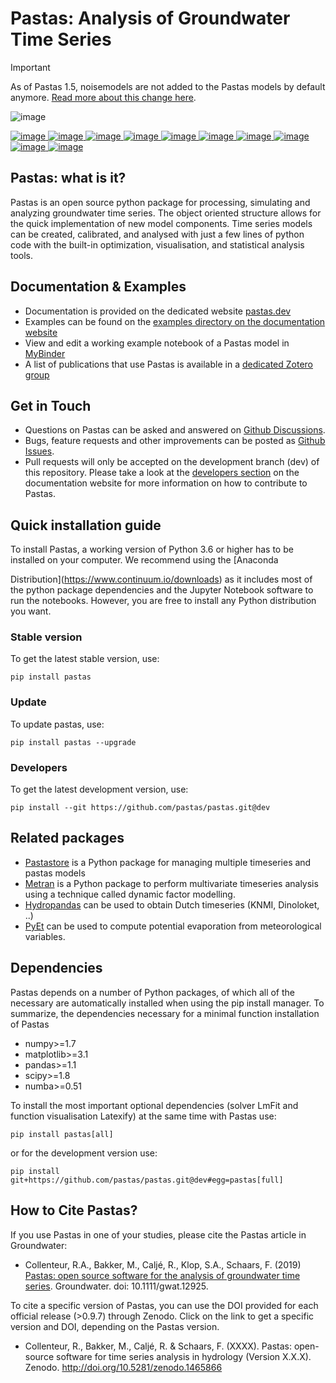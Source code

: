 # Pastas: Analysis of Groundwater Time Series

> [!IMPORTANT]
> As of Pastas 1.5, noisemodels are not added to the Pastas models by default anymore. [Read more about this change here](https://github.com/pastas/pastas/issues/735).


![image](/doc/_static/logo_small.png)

[
![image](https://github.com/pastas/pastas/actions/workflows/ci.yml/badge.svg?branch=master)
](https://github.com/pastas/pastas/actions/workflows/ci.yml)
[
![image](https://img.shields.io/pypi/v/pastas.svg)
](https://pypi.python.org/pypi/pastas)
[
![image](https://img.shields.io/pypi/l/pastas.svg)
](https://mit-license.org/)
[
![image](https://img.shields.io/pypi/pyversions/pastas)
](https://pypi.python.org/pypi/pastas)
[
![image](https://img.shields.io/pypi/dm/pastas)
](https://pypi.org/project/pastas/)
[
![image](https://zenodo.org/badge/DOI/10.5281/zenodo.1465866.svg)
](https://doi.org/10.5281/zenodo.1465866)
[
![image](https://app.codacy.com/project/badge/Grade/952f41c453854064ba0ee1fa0a0b4434)
](https://app.codacy.com/gh/pastas/pastas/dashboard?utm_source=gh&utm_medium=referral&utm_content=&utm_campaign=Badge_grade)
[
![image](https://api.codacy.com/project/badge/Coverage/952f41c453854064ba0ee1fa0a0b4434)
](https://app.codacy.com/gh/pastas/pastas/dashboard?utm_source=gh&utm_medium=referral&utm_content=&utm_campaign=Badge_coverage9)
[
![image](https://readthedocs.org/projects/pastas/badge/?version=latest)
](https://pastas.readthedocs.io/en/latest/?badge=latest)
[
![image](https://mybinder.org/badge_logo.svg)
](https://mybinder.org/v2/gh/pastas/pastas/master?filepath=examples%2Fnotebooks%2F1_basic_model.ipynb)

## Pastas: what is it?

Pastas is an open source python package for processing, simulating and
analyzing groundwater time series. The object oriented structure allows
for the quick implementation of new model components. Time series models
can be created, calibrated, and analysed with just a few lines of python
code with the built-in optimization, visualisation, and statistical
analysis tools.

## Documentation & Examples

-   Documentation is provided on the dedicated website
    [pastas.dev](http://www.pastas.dev/)
-   Examples can be found on the [examples directory on the
    documentation
    website](https://pastas.readthedocs.io/en/dev/examples/index.html)
-   View and edit a working example notebook of a Pastas model in
    [MyBinder](https://mybinder.org/v2/gh/pastas/pastas/master?filepath=examples%2Fnotebooks%2F1_basic_model.ipynb)
-   A list of publications that use Pastas is available in a [dedicated
    Zotero
    group](https://www.zotero.org/groups/4846685/pastas/items/32FS5PTW/item-list)

## Get in Touch

-   Questions on Pastas can be asked and answered on [Github
    Discussions](https://github.com/pastas/pastas/discussions).
-   Bugs, feature requests and other improvements can be posted as
    [Github Issues](https://github.com/pastas/pastas/issues).
-   Pull requests will only be accepted on the development branch (dev)
    of this repository. Please take a look at the [developers
    section](http://pastas.readthedocs.io/) on the documentation website
    for more information on how to contribute to Pastas.

## Quick installation guide

To install Pastas, a working version of Python 3.6 or higher has to be installed on your computer. We recommend using the [Anaconda

Distribution](https://www.continuum.io/downloads) as it includes most of
the python package dependencies and the Jupyter Notebook software to run
the notebooks. However, you are free to install any Python distribution
you want.

### Stable version

To get the latest stable version, use:

    pip install pastas

### Update

To update pastas, use:

    pip install pastas --upgrade

### Developers

To get the latest development version, use:

    pip install --git https://github.com/pastas/pastas.git@dev


## Related packages

-   [Pastastore](https://github.com/pastas/pastastore) is a Python
    package for managing multiple timeseries and pastas models
-   [Metran](https://github.com/pastas/metran) is a Python package to
    perform multivariate timeseries analysis using a technique called
    dynamic factor modelling.
-   [Hydropandas](https://github.com/ArtesiaWater/hydropandas/blob/master/examples/03_hydropandas_and_pastas.ipynb)
    can be used to obtain Dutch timeseries (KNMI, Dinoloket, ..)
-   [PyEt](https://github.com/phydrus/pyet) can be used to compute
    potential evaporation from meteorological variables.

## Dependencies

Pastas depends on a number of Python packages, of which all of the
necessary are automatically installed when using the pip install
manager. To summarize, the dependencies necessary for a minimal function
installation of Pastas

-   numpy\>=1.7
-   matplotlib\>=3.1
-   pandas\>=1.1
-   scipy\>=1.8
-   numba\>=0.51


To install the most important optional dependencies (solver LmFit and
function visualisation Latexify) at the same time with Pastas use:

    pip install pastas[all]


or for the development version use:

    pip install git+https://github.com/pastas/pastas.git@dev#egg=pastas[full]

## How to Cite Pastas?

If you use Pastas in one of your studies, please cite the Pastas article
in Groundwater:

-   Collenteur, R.A., Bakker, M., Caljé, R., Klop, S.A., Schaars, F.
    (2019) [Pastas: open source software for the analysis of groundwater
    time
    series](https://ngwa.onlinelibrary.wiley.com/doi/abs/10.1111/gwat.12925).
    Groundwater. doi: 10.1111/gwat.12925.

To cite a specific version of Pastas, you can use the DOI provided for
each official release (\>0.9.7) through Zenodo. Click on the link to get
a specific version and DOI, depending on the Pastas version.

-   Collenteur, R., Bakker, M., Caljé, R. & Schaars, F. (XXXX). Pastas:
    open-source software for time series analysis in hydrology (Version
    X.X.X). Zenodo. <http://doi.org/10.5281/zenodo.1465866>
